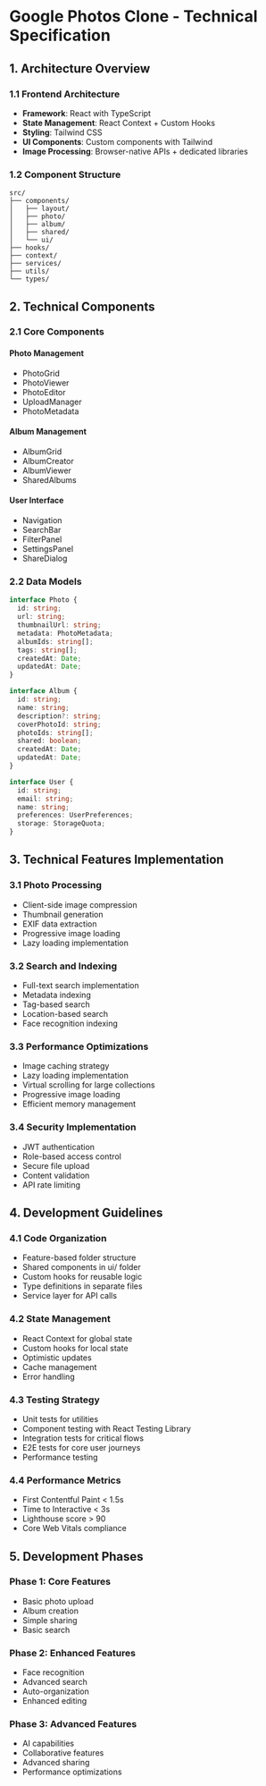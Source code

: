 # Google Photos Clone - Technical Specification

## 1. Architecture Overview

### 1.1 Frontend Architecture
- **Framework**: React with TypeScript
- **State Management**: React Context + Custom Hooks
- **Styling**: Tailwind CSS
- **UI Components**: Custom components with Tailwind
- **Image Processing**: Browser-native APIs + dedicated libraries

### 1.2 Component Structure
```
src/
├── components/
│   ├── layout/
│   ├── photo/
│   ├── album/
│   ├── shared/
│   └── ui/
├── hooks/
├── context/
├── services/
├── utils/
└── types/
```

## 2. Technical Components

### 2.1 Core Components

#### Photo Management
- PhotoGrid
- PhotoViewer
- PhotoEditor
- UploadManager
- PhotoMetadata

#### Album Management
- AlbumGrid
- AlbumCreator
- AlbumViewer
- SharedAlbums

#### User Interface
- Navigation
- SearchBar
- FilterPanel
- SettingsPanel
- ShareDialog

### 2.2 Data Models

```typescript
interface Photo {
  id: string;
  url: string;
  thumbnailUrl: string;
  metadata: PhotoMetadata;
  albumIds: string[];
  tags: string[];
  createdAt: Date;
  updatedAt: Date;
}

interface Album {
  id: string;
  name: string;
  description?: string;
  coverPhotoId: string;
  photoIds: string[];
  shared: boolean;
  createdAt: Date;
  updatedAt: Date;
}

interface User {
  id: string;
  email: string;
  name: string;
  preferences: UserPreferences;
  storage: StorageQuota;
}
```

## 3. Technical Features Implementation

### 3.1 Photo Processing
- Client-side image compression
- Thumbnail generation
- EXIF data extraction
- Progressive image loading
- Lazy loading implementation

### 3.2 Search and Indexing
- Full-text search implementation
- Metadata indexing
- Tag-based search
- Location-based search
- Face recognition indexing

### 3.3 Performance Optimizations
- Image caching strategy
- Lazy loading implementation
- Virtual scrolling for large collections
- Progressive image loading
- Efficient memory management

### 3.4 Security Implementation
- JWT authentication
- Role-based access control
- Secure file upload
- Content validation
- API rate limiting

## 4. Development Guidelines

### 4.1 Code Organization
- Feature-based folder structure
- Shared components in ui/ folder
- Custom hooks for reusable logic
- Type definitions in separate files
- Service layer for API calls

### 4.2 State Management
- React Context for global state
- Custom hooks for local state
- Optimistic updates
- Cache management
- Error handling

### 4.3 Testing Strategy
- Unit tests for utilities
- Component testing with React Testing Library
- Integration tests for critical flows
- E2E tests for core user journeys
- Performance testing

### 4.4 Performance Metrics
- First Contentful Paint < 1.5s
- Time to Interactive < 3s
- Lighthouse score > 90
- Core Web Vitals compliance

## 5. Development Phases

### Phase 1: Core Features
- Basic photo upload
- Album creation
- Simple sharing
- Basic search

### Phase 2: Enhanced Features
- Face recognition
- Advanced search
- Auto-organization
- Enhanced editing

### Phase 3: Advanced Features
- AI capabilities
- Collaborative features
- Advanced sharing
- Performance optimizations